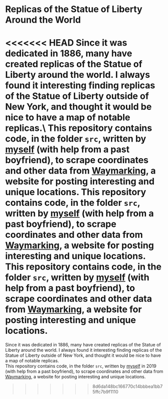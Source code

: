 # Replicas of the Statue of Liberty Around the World
<<<<<<< HEAD
Since it was dedicated in 1886, many have created replicas of the Statue of Liberty around the world. I always found it interesting finding replicas of the Statue of Liberty outside of New York, and thought it would be nice to have a map of notable replicas.\\
This repository contains code, in the folder `src`, written by [myself](https://github.com/mtoyohara) (with help from a past boyfriend), to scrape coordinates and other data from [Waymarking](https://www.waymarking.com/), a website for posting interesting and unique locations. This repository contains code, in the folder `src`, written by [myself](https://github.com/mtoyohara) (with help from a past boyfriend), to scrape coordinates and other data from [Waymarking](https://www.waymarking.com/), a website for posting interesting and unique locations. 
This repository contains code, in the folder `src`, written by [myself](https://github.com/mtoyohara) (with help from a past boyfriend), to scrape coordinates and other data from [Waymarking](https://www.waymarking.com/), a website for posting interesting and unique locations. 
=======
Since it was dedicated in 1886, many have created replicas of the Statue of Liberty around the world. I always found it interesting finding replicas of the Statue of Liberty outside of New York, and thought it would be nice to have a map of notable replicas.\
This repository contains code, in the folder `src`, written by [myself](https://github.com/mtoyohara) in 2019 (with help from a past boyfriend), to scrape coordinates and other data from [Waymarking](https://www.waymarking.com/), a website for posting interesting and unique locations. 
>>>>>>> 8d6da148bc166770c14bbbea1bb75ffc7b9f1110
